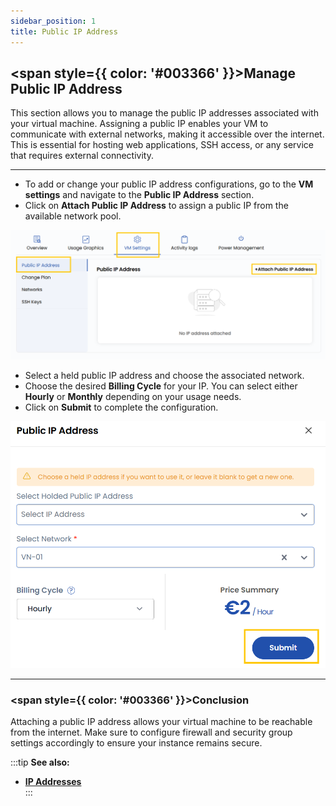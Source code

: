 ```yaml
---
sidebar_position: 1
title: Public IP Address
---
```


## <span style={{ color: '#003366' }}>Manage Public IP Address</span>

This section allows you to manage the public IP addresses associated with your virtual machine. Assigning a public IP enables your VM to communicate with external networks, making it accessible over the internet. This is essential for hosting web applications, SSH access, or any service that requires external connectivity.

----------

- To add or change your public IP address configurations, go to the **VM settings** and navigate to the **Public IP Address** section.
- Click on **Attach Public IP Address** to assign a public IP from the available network pool.

![Attach Public IP](../images/vmset_open_neb_1.png)

- Select a held public IP address and choose the associated network.
- Choose the desired **Billing Cycle** for your IP. You can select either **Hourly** or **Monthly** depending on your usage needs.
- Click on **Submit** to complete the configuration.

![Select Billing and Submit](../images/vmset_open_neb_2.png)

----------

### <span style={{ color: '#003366' }}>Conclusion</span>

Attaching a public IP address allows your virtual machine to be reachable from the internet. Make sure to configure firewall and security group settings accordingly to ensure your instance remains secure.

:::tip
**See also:**  
- **[IP Addresses](../../../Networks/Guides%20For%20OpenNebula/IP%20Addresses.md)**  
:::
